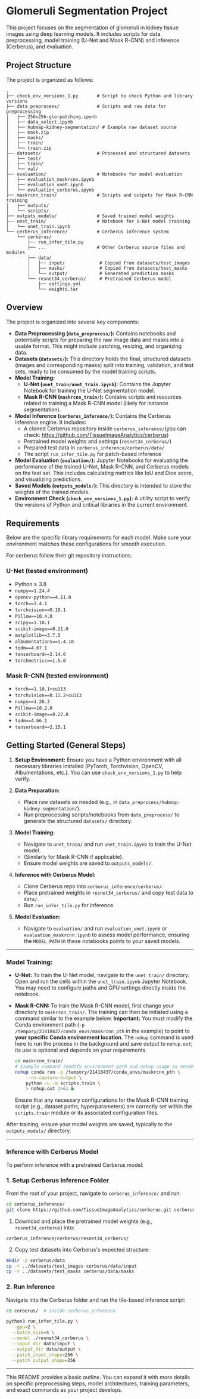 # Glomeruli Segmentation Project

This project focuses on the segmentation of glomeruli in kidney tissue images using deep learning models. It includes scripts for data preprocessing, model training (U-Net and Mask R-CNN) and inference (Cerberus), and evaluation.

## Project Structure

The project is organized as follows:

```text
.
├── check_env_versions_1.py       # Script to check Python and library versions
├── data_preprocess/              # Scripts and raw data for preprocessing
│   ├── 256x256-glo-patching.ipynb
│   ├── data_select.ipynb
│   ├── hubmap-kidney-segmentation/ # Example raw dataset source
│   ├── mask.zip
│   ├── masks/
│   ├── train/
│   └── train.zip
├── datasets/                     # Processed and structured datasets
│   ├── test/
│   ├── train/
│   └── val/
├── evaluation/                   # Notebooks for model evaluation
│   ├── evaluation_maskrcnn.ipynb
│   ├── evaluation_unet.ipynb
│   └── evaluation_cerberus.ipynb
├── maskrcnn_train/               # Scripts and outputs for Mask R-CNN training
│   ├── outputs/
│   └── scripts/
├── outputs_models/               # Saved trained model weights
├── unet_train/                   # Notebook for U-Net model training
│   └── unet_train.ipynb
└── cerberus_inference/           # Cerberus inference system
    └── cerberus/
        ├── run_infer_tile.py
        ├── ...                   # Other Cerberus source files and modules
        ├── data/
        │   ├── input/             # Copied from datasets/test_images
        │   ├── masks/             # Copied from datasets/test_masks
        │   └── output/            # Generated prediction masks
        └── resnet34_cerberus/     # Pretrained Cerberus model
            ├── settings.yml
            └── weights.tar
```

## Overview

The project is organized into several key components:

* **Data Preprocessing (`data_preprocess/`):** Contains notebooks and potentially scripts for preparing the raw image data and masks into a usable format. This might include patching, resizing, and organizing data.
* **Datasets (`datasets/`):** This directory holds the final, structured datasets (images and corresponding masks) split into training, validation, and test sets, ready to be consumed by the model training scripts.
* **Model Training:**
    * **U-Net (`unet_train/unet_train.ipynb`):** Contains the Jupyter Notebook for training the U-Net segmentation model.
    * **Mask R-CNN (`maskrcnn_train/`):** Contains scripts and resources related to training a Mask R-CNN model (likely for instance segmentation).
* **Model Inference (`cerberus_inference/`):** Contains the Cerberus inference engine. It includes:
    * A cloned Cerberus repository inside `cerberus_inference/`(you can check: https://github.com/TissueImageAnalytics/cerberus)
    * Pretrained model weights and settings (`resnet34_cerberus/`)
    * Prepared test data in `cerberus_inference/cerberus/data/`
    * The script `run_infer_tile.py` for patch-based inference
* **Model Evaluation (`evaluation/`):** Jupyter Notebooks for evaluating the performance of the trained U-Net, Mask R-CNN, and Cerberus models on the test set. This includes calculating metrics like IoU and Dice score, and visualizing predictions.
* **Saved Models (`outputs_models/`):** This directory is intended to store the weights of the trained models.
* **Environment Check (`check_env_versions_1.py`):** A utility script to verify the versions of Python and critical libraries in the current environment.


## Requirements

Below are the specific library requirements for each model. Make sure your environment matches these configurations for smooth execution.

For cerberus follow their git repository instructions.

### U-Net (tested environment)

- Python ≥ 3.8  
- `numpy==1.24.4`  
- `opencv-python==4.11.0`  
- `torch==2.4.1`  
- `torchvision==0.19.1`  
- `Pillow==10.4.0`  
- `scipy==1.10.1`  
- `scikit-image==0.21.0`  
- `matplotlib==3.7.5`  
- `albumentations==1.4.18`  
- `tqdm==4.67.1`  
- `tensorboard==2.14.0`  
- `torchmetrics==1.5.0`  

### Mask R-CNN (tested environment)

- `torch==1.10.1+cu113`  
- `torchvision==0.11.2+cu113`  
- `numpy==1.26.3`  
- `Pillow==10.2.0`  
- `scikit-image==0.22.0`  
- `tqdm==4.66.1`  
- `tensorboard==2.15.1`


## Getting Started (General Steps)

1.  **Setup Environment:** Ensure you have a Python environment with all necessary libraries installed (PyTorch, Torchvision, OpenCV, Albumentations, etc.). You can use `check_env_versions_1.py` to help verify.
2.  **Data Preparation:**
    * Place raw datasets as needed (e.g., in `data_preprocess/hubmap-kidney-segmentation/`).
    * Run preprocessing scripts/notebooks from `data_preprocess/` to generate the structured `datasets/` directory.
3.  **Model Training:**
    * Navigate to `unet_train/` and run `unet_train.ipynb` to train the U-Net model.
    * (Similarly for Mask R-CNN if applicable).
    * Ensure model weights are saved to `outputs_models/`.
4. **Inference with Cerberus Model:**  
   * Clone Cerberus repo into `cerberus_inference/cerberus/`.
   * Place pretrained weights in `resnet34_cerberus/` and copy test data to `data/`.
   * Run `run_infer_tile.py` for inference.

5.  **Model Evaluation:**
    * Navigate to `evaluation/` and run `evaluation_unet.ipynb` or `evaluation_maskrcnn.ipynb` to assess model performance, ensuring the `MODEL_PATH` in these notebooks points to your saved models.

---

### Model Training:

* **U-Net:**
    To train the U-Net model, navigate to the `unet_train/` directory. Open and run the cells within the `unet_train.ipynb` Jupyter Notebook. You may need to configure paths and GPU settings directly inside the notebook.

* **Mask R-CNN:**
    To train the Mask R-CNN model, first change your directory to `maskrcnn_train/`. The training can then be initiated using a command similar to the example below. **Important:** You must modify the Conda environment path (`-p /tempory/21410437/conda_envs/maskrcnn_pth` in the example) to point to **your specific Conda environment location**. The `nohup` command is used here to run the process in the background and save output to `nohup.out`; its use is optional and depends on your requirements.

    ```bash
    cd maskrcnn_train/
    # Example command (modify environment path and nohup usage as needed):
    nohup conda run -p /tempory/21410437/conda_envs/maskrcnn_pth \
        --no-capture-output \
        python -u -m scripts.train \
        > nohup.out 2>&1 &
    ```
    Ensure that any necessary configurations for the Mask R-CNN training script (e.g., dataset paths, hyperparameters) are correctly set within the `scripts.train` module or its associated configuration files.

After training, ensure your model weights are saved, typically to the `outputs_models/` directory.

---

### Inference with Cerberus Model

To perform inference with a pretrained Cerberus model:

### 1. Setup Cerberus Inference Folder

From the root of your project, navigate to `cerberus_inference/` and run:

```bash
cd cerberus_inference/
git clone https://github.com/TissueImageAnalytics/cerberus.git cerberus
```

1. Download and place the pretrained model weights (e.g., `resnet34_cerberus`) into:

```
cerberus_inference/cerberus/resnet34_cerberus/
```

2. Copy test datasets into Cerberus's expected structure:

```bash
mkdir -p cerberus/data
cp -r ../datasets/test_images cerberus/data/input
cp -r ../datasets/test_masks cerberus/data/masks
```

### 2. Run Inference

Navigate into the Cerberus folder and run the tile-based inference script:

```bash
cd cerberus/  # inside cerberus_inference

python3 run_infer_tile.py \
  --gpu=2 \
  --batch_size=4 \
  --model ./resnet34_cerberus \
  --input_dir data/input \
  --output_dir data/output \
  --patch_input_shape=256 \
  --patch_output_shape=256
```

----

This README provides a basic outline. You can expand it with more details on specific preprocessing steps, model architectures, training parameters, and exact commands as your project develops.
